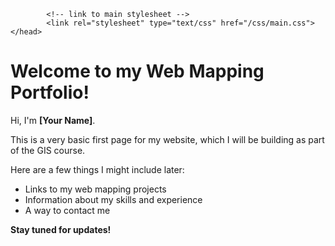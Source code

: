 <!DOCTYPE html>
<html>
    <head>
     
		    <!-- link to main stylesheet -->
		    <link rel="stylesheet" type="text/css" href="/css/main.css">
	</head>

<body>
  <h1>Welcome to my Web Mapping Portfolio!</h1>
  <p>Hi, I'm <strong>[Your Name]</strong>.</p>
  <p>
    This is a very basic first page for my website, which I will be building as part of the GIS course.
  </p>

  <p>Here are a few things I might include later:</p>
  <ul>
    <li>Links to my web mapping projects</li>
    <li>Information about my skills and experience</li>
    <li>A way to contact me</li>
  </ul>

  <strong>Stay tuned for updates!</strong>
</body>
</html>
